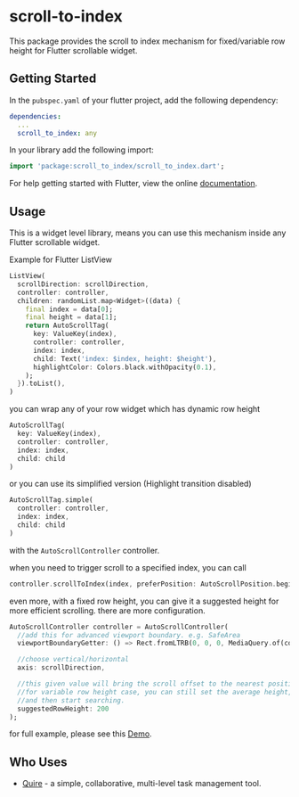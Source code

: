 # scroll-to-index

This package provides the scroll to index mechanism for fixed/variable row height for Flutter scrollable widget.

## Getting Started

In the `pubspec.yaml` of your flutter project, add the following dependency:

```yaml
dependencies:
  ...
  scroll_to_index: any
```

In your library add the following import:

```dart
import 'package:scroll_to_index/scroll_to_index.dart';
```

For help getting started with Flutter, view the online [documentation](https://flutter.io/).

## Usage

This is a widget level library, means you can use this mechanism inside any Flutter scrollable widget.

Example for Flutter ListView

``` dart
ListView(
  scrollDirection: scrollDirection,
  controller: controller,
  children: randomList.map<Widget>((data) {
  	final index = data[0];
  	final height = data[1];
    return AutoScrollTag(
      key: ValueKey(index),
      controller: controller,
      index: index,
      child: Text('index: $index, height: $height'),
      highlightColor: Colors.black.withOpacity(0.1),
    );
  }).toList(),
)

```

you can wrap any of your row widget which has dynamic row height

``` dart
AutoScrollTag(
  key: ValueKey(index),
  controller: controller,
  index: index,
  child: child
)
```

or you can use its simplified version (Highlight transition disabled)

``` dart
AutoScrollTag.simple(
  controller: controller,
  index: index,
  child: child
)
```


with the `AutoScrollController` controller.

when you need to trigger scroll to a specified index, you can call

``` dart
controller.scrollToIndex(index, preferPosition: AutoScrollPosition.begin)
```

even more, with a fixed row height, you can give it a suggested height for more efficient scrolling. there are more configuration.

``` dart
AutoScrollController controller = AutoScrollController(
  //add this for advanced viewport boundary. e.g. SafeArea
  viewportBoundaryGetter: () => Rect.fromLTRB(0, 0, 0, MediaQuery.of(context).padding.bottom),

  //choose vertical/horizontal
  axis: scrollDirection,

  //this given value will bring the scroll offset to the nearest position in fixed row height case.
  //for variable row height case, you can still set the average height, it will try to get to the relatively closer offset 
  //and then start searching.
  suggestedRowHeight: 200
);
```

for full example, please see this [Demo](https://github.com/quire-io/scroll-to-index/blob/master/example/lib/main.dart).

## Who Uses

* [Quire](https://quire.io) - a simple, collaborative, multi-level task management tool.

